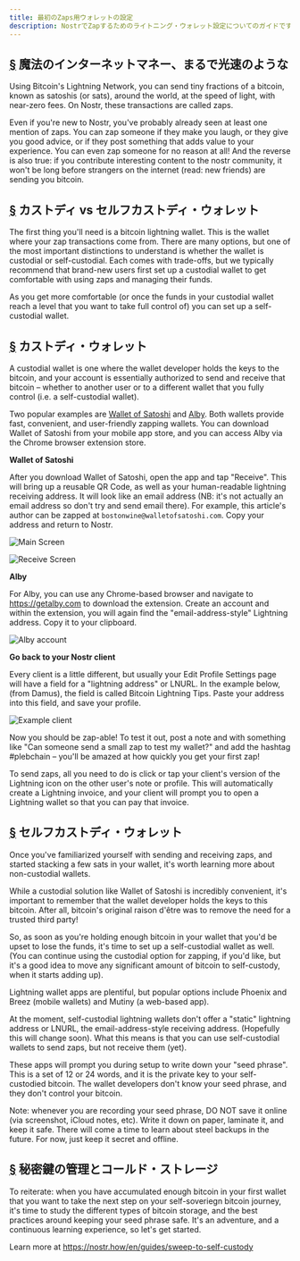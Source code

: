 ```yaml
---
title: 最初のZaps用ウォレットの設定
description: NostrでZapするためのライトニング・ウォレット設定についてのガイドです。
---
```


## [§](#magic-internet-money) 魔法のインターネットマネー、まるで光速のような

Using Bitcoin's Lightning Network, you can send tiny fractions of a bitcoin, known as satoshis (or sats), around the world, at the speed of light, with near-zero fees. On Nostr, these transactions are called zaps.

Even if you're new to Nostr, you've probably already seen at least one mention of zaps. You can zap someone if they make you laugh, or they give you good advice, or if they post something that adds value to your experience. You can even zap someone for no reason at all! And the reverse is also true: if you contribute interesting content to the nostr community, it won't be long before strangers on the internet (read: new friends) are sending you bitcoin.

## [§](#custodial-vs-self) カストディ vs セルフカストディ・ウォレット

The first thing you'll need is a bitcoin lightning wallet. This is the wallet where your zap transactions come from. There are many options, but one of the most important distinctions to understand is whether the wallet is custodial or self-custodial. Each comes with trade-offs, but we typically recommend that brand-new users first set up a custodial wallet to get comfortable with using zaps and managing their funds.

As you get more comfortable (or once the funds in your custodial wallet reach a level that you want to take full control of) you can set up a self-custodial wallet.

## [§](#custodial) カストディ・ウォレット

A custodial wallet is one where the wallet developer holds the keys to the bitcoin, and your account is essentially authorized to send and receive that bitcoin – whether to another user or to a different wallet that you fully control (i.e. a self-custodial wallet).

Two popular examples are [Wallet of Satoshi](https://www.walletofsatoshi.com/) and [Alby](https://getalby.com). Both wallets provide fast, convenient, and user-friendly zapping wallets. You can download Wallet of Satoshi from your mobile app store, and you can access Alby via the Chrome browser extension store.

**Wallet of Satoshi**

After you download Wallet of Satoshi, open the app and tap "Receive". This will bring up a reusable QR Code, as well as your human-readable lightning receiving address. It will look like an email address (NB: it's not actually an email address so don't try and send email there). For example, this article's author can be zapped at `bostonwine@walletofsatoshi.com`. Copy your address and return to Nostr.

![Main Screen](https://cdn.nostr.build/i/955e1fd028d64941b80ed0b423a07541a2af8f14919c73e0add93511e3620477.jpg)

![Receive Screen](https://cdn.nostr.build/i/2d4f6ffa7a237cf93fca9aff37eca0011ba473b8f3da013f5fda786c93693b87.jpg)

**Alby**

For Alby, you can use any Chrome-based browser and navigate to https://getalby.com to download the extension. Create an account and within the extension, you will again find the "email-address-style" Lightning address. Copy it to your clipboard.

![Alby account](https://cdn.nostr.build/i/fee9ab21c94221a9f9573c41e8e85a97b1ecafd18e22f52cf276d31a67a58664.png)

**Go back to your Nostr client**

Every client is a little different, but usually your Edit Profile Settings page will have a field for a "lightning address" or LNURL. In the example below, (from Damus), the field is called Bitcoin Lightning Tips. Paste your address into this field, and save your profile.

![Example client](https://cdn.nostr.build/i/34241da3022d061a8159268f05e0cb3c8aa53934a55c5cc8c76effbfc7b625cc.jpg)

Now you should be zap-able! To test it out, post a note and with something like "Can someone send a small zap to test my wallet?" and add the hashtag #plebchain – you'll be amazed at how quickly you get your first zap!

To send zaps, all you need to do is click or tap your client's version of the Lightning icon on the other user's note or profile. This will automatically create a Lightning invoice, and your client will prompt you to open a Lightning wallet so that you can pay that invoice.

## [§](#self-custody) セルフカストディ・ウォレット

Once you've familiarized yourself with sending and receiving zaps, and started stacking a few sats in your wallet, it's worth learning more about non-custodial wallets.

While a custodial solution like Wallet of Satoshi is incredibly convenient, it's important to remember that the wallet developer holds the keys to this bitcoin. After all, bitcoin's original raison d'être was to remove the need for a trusted third party!

So, as soon as you're holding enough bitcoin in your wallet that you'd be upset to lose the funds, it's time to set up a self-custodial wallet as well. (You can continue using the custodial option for zapping, if you'd like, but it's a good idea to move any significant amount of bitcoin to self-custody, when it starts adding up).

Lightning wallet apps are plentiful, but popular options include Phoenix and Breez (mobile wallets) and Mutiny (a web-based app).

At the moment, self-custodial lightning wallets don't offer a "static" lightning address or LNURL, the email-address-style receiving address. (Hopefully this will change soon). What this means is that you can use self-custodial wallets to send zaps, but not receive them (yet).

These apps will prompt you during setup to write down your "seed phrase". This is a set of 12 or 24 words, and it is the private key to your self-custodied bitcoin. The wallet developers don't know your seed phrase, and they don't control your bitcoin.

Note: whenever you are recording your seed phrase, DO NOT save it online (via screenshot, iCloud notes, etc). Write it down on paper, laminate it, and keep it safe. There will come a time to learn about steel backups in the future. For now, just keep it secret and offline.

## [§](#private-key-management) 秘密鍵の管理とコールド・ストレージ

To reiterate: when you have accumulated enough bitcoin in your first wallet that you want to take the next step on your self-soveriegn bitcoin journey, it's time to study the different types of bitcoin storage, and the best practices around keeping your seed phrase safe. It's an adventure, and a continuous learning experience, so let's get started.

Learn more at https://nostr.how/en/guides/sweep-to-self-custody
